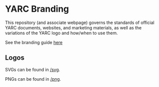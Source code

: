 # YARC Branding

This repository (and associate webpage) governs the standards of official YARC documents, websites, and marketing materials, as well as the variations of the YARC logo and how/when to use them.

See the branding guide [here](https://branding.yarc.world/)

## Logos

SVGs can be found in [/svg](svg).

PNGs can be found in [/png](png).
